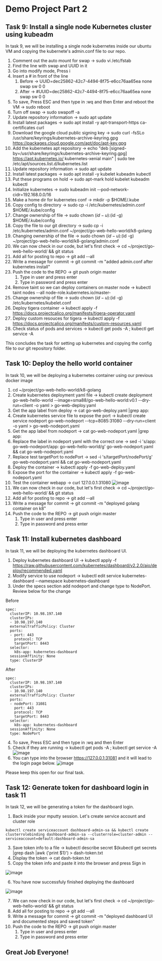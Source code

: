 # Demo Project Part 2


## Task 9: Install a single node Kubernetes cluster using kubeadm
In task 9, we will be installing a single node kubernetes inside our ubuntu VM and copying the kubernete's admin.conf file to our repo.

1. Comment out the auto mount for swap -> sudo vi /etc/fstab
2. Find the line with swap and UUID in it
3. Go into modify mode, Press i
4. Insert a # in front of the line
   1. Before -> UUID=dec25862-42c7-4494-8f75-e6cc76aa65ea none            swap    sw              0       0
   2. After -> #UUID=dec25862-42c7-4494-8f75-e6cc76aa65ea none            swap    sw              0       0
5. To save, Press ESC and then type in :wq and then Enter and reboot the VM -> sudo reboot
6. Turn off swap -> sudo swapoff -a
7. Update repository information -> sudo apt update
8. Install latest packages -> sudo apt install -y apt-transport-https ca-certificates curl
9. Download the google cloud public signing key -> sudo curl -fsSLo /usr/share/keyrings/kubernetes-archive-keyring.gpg https://packages.cloud.google.com/apt/doc/apt-key.gpg
10. Add the kubernetes apt repository -> echo "deb [signed-by=/usr/share/keyrings/kubernetes-archive-keyring.gpg] https://apt.kubernetes.io/ kubernetes-xenial main" | sudo tee /etc/apt/sources.list.d/kubernetes.list
11. Update repository information -> sudo apt update
12. Install latest packages -> sudo apt install -y kubelet kubeadm kubectl
13. Put these programs on hold -> sudo apt-mark hold kubelet kubeadm kubectl
14. Initialize kubernetes -> sudo kubeadm init --pod-network-cidr=192.168.0.0/16
15. Make a home dir for kubernetes conf -> mkdir -p $HOME/.kube
16. Copy config to directory -> sudo cp -i /etc/kubernetes/admin.conf $HOME/.kube/config
17. Change ownership of file -> sudo chown $(id -u):$(id -g) $HOME/.kube/config
18. Copy the file to our git directory -> sudo cp -i /etc/kubernetes/admin.conf ~/project/go-web-hello-world/k8-golang
19. Changing ownership of the file -> sudo chown $(id -u):$(id -g) ~/project/go-web-hello-world/k8-golang/admin.conf
20. We can now check in our code, but let's first check -> cd ~/project/go-web-hello-world/ && git status
21. Add all for posting to repo -> git add --all
22. Write a message for commit -> git commit -m "added admin.conf after kubernetes install"
23. Push the code to the REPO -> git push origin master
    1. Type in user and press enter
	2. Type in password and press enter
24. Remove taint so we can deploy containers on master node -> kubectl taint nodes --all node-role.kubernetes.io/master-
25. Change ownership of file -> sudo chown $(id -u):$(id -g) /etc/kubernetes/kubelet.conf
26. Deploy tigera container -> kubectl apply -f https://docs.projectcalico.org/manifests/tigera-operator.yaml
27. Deploy custom resouces for tigera -> kubectl apply -f https://docs.projectcalico.org/manifests/custom-resources.yaml
28. Check status of pods and services -> kubectl get pods -A ; kubectl get service -A

This concludes the task for setting up kubernetes and copying the config file to our git repository folder.


## Task 10: Deploy the hello world container
In task 10, we will be deploying a kubernetes container using our previous docker image

1. cd ~/project/go-web-hello-world/k8-golang
2. Create kubernetes deployment yaml file ->  kubectl create deployment go-web-hello-world --image=sma88/go-web-hello-world:v0.1 --dry-run=client -o yaml > go-web-deploy.yaml
3. Get the app label from deploy -> cat go-web-deploy.yaml |grep app:
4. Create kubernetes service file to expose the port -> kubectl create service nodeport go-web-nodeport --tcp=8085:31080 --dry-run=client -o yaml > go-web-nodeport.yaml
5. Get the app label from nodeport -> cat go-web-nodeport.yaml |grep app:
6. Replace the label in nodeport yaml with the correct one -> sed -i 's/app: go-web-nodeport/app: go-web-hello-world/g' go-web-nodeport.yaml && cat go-web-nodeport.yaml
7. Replace test targetPort to nodePort -> sed -i 's/targetPort/nodePort/g' go-web-nodeport.yaml && cat go-web-nodeport.yaml
8. Deploy the container -> kubectl apply -f go-web-deploy.yaml
9. Expose the port for the container -> kubectl apply -f go-web-nodeport.yaml
10. Test the container webapp -> curl 127.0.0.1:31080
![image](https://user-images.githubusercontent.com/29349049/110834157-0e133100-8252-11eb-9e96-38c32826aa01.png)
11. We can now check in our code, but let's first check -> cd ~/project/go-web-hello-world/ && git status
12. Add all for posting to repo -> git add --all
13. Write a message for commit -> git commit -m "deployed golang container on k8"
14. Push the code to the REPO -> git push origin master
    1. Type in user and press enter
    2. Type in password and press enter


## Task 11: Install kubernetes dashboard
In task 11, we will be deploying the kubernetes dashboard UI.

1. Deploy kubernetes dashboard UI -> kubectl apply -f https://raw.githubusercontent.com/kubernetes/dashboard/v2.2.0/aio/deploy/recommended.yaml
2. Modify service to use nodeport -> kubectl edit service kubernetes-dashboard --namespace kubernetes-dashboard
3. Under the specs section add nodeport and change type to NodePort. Review below for the change

Before 
```
spec:
  clusterIP: 10.98.197.140
  clusterIPs:
  - 10.98.197.140
  externalTrafficPolicy: Cluster
  ports:
  - port: 443
    protocol: TCP
    targetPort: 8443
  selector:
    k8s-app: kubernetes-dashboard
  sessionAffinity: None
  type: ClusterIP
```
After
```
spec:
  clusterIP: 10.98.197.140
  clusterIPs:
  - 10.98.197.140
  externalTrafficPolicy: Cluster
  ports:
  - nodePort: 31081
    port: 443
    protocol: TCP
    targetPort: 8443
  selector:
    k8s-app: kubernetes-dashboard
  sessionAffinity: None
  type: NodePort
```
4. To save, Press ESC and then type in :wq and then Enter
5. Check if they are running -> kubectl get pods -A ; kubectl get service -A
![image](https://user-images.githubusercontent.com/29349049/110833855-baa0e300-8251-11eb-8ce5-4b76c92a3cef.png)
6. You can type into the browser https://127.0.0.1:31081 and it will lead to the login page below.
![image](https://user-images.githubusercontent.com/29349049/110834421-5a5e7100-8252-11eb-95db-e9e6290e8c90.png)

Please keep this open for our final task.

## Task 12: Generate token for dashboard login in task 11
In task 12, we will be generating a token for the dashboard login.

1. Back inside your mputty session. Let's create service account and cluster role
```
kubectl create serviceaccount dashboard-admin-sa && kubectl create clusterrolebinding dashboard-admin-sa --clusterrole=cluster-admin --serviceaccount=default:dashboard-admin-sa
```
3. Save token info to a file -> kubectl describe secret $(kubectl get secrets |grep dash |awk {'print $1}') > dash-token.txt
4. Display the token -> cat dash-token.txt
5. Copy the token info and paste it into the browser and press Sign in

![image](https://user-images.githubusercontent.com/29349049/110834633-a01b3980-8252-11eb-8eef-92972955ba52.png)

6. You have now successfuly finished deploying the dashboard

![image](https://user-images.githubusercontent.com/29349049/110834822-e375a800-8252-11eb-81fc-f1339ea88406.png)

7. We can now check in our code, but let's first check -> cd ~/project/go-web-hello-world/ && git status
8. Add all for posting to repo -> git add --all
9. Write a message for commit -> git commit -m "deployed dashboard UI and documented steps and saved token"
10. Push the code to the REPO -> git push origin master
    1. Type in user and press enter
    2. Type in password and press enter

## Great Job Everyone!






